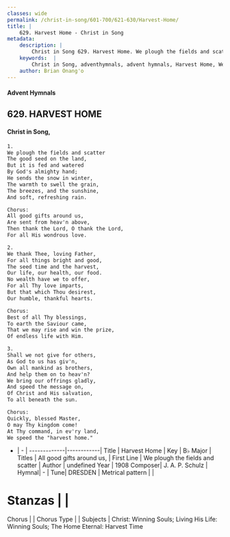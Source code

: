 ```yaml
---
classes: wide
permalink: /christ-in-song/601-700/621-630/Harvest-Home/
title: |
    629. Harvest Home - Christ in Song
metadata:
    description: |
        Christ in Song 629. Harvest Home. We plough the fields and scatter The good seed on the land, But it is fed and watered By God's almighty hand; He sends the snow in winter, The warmth to swell the grain, The breezes, and the sunshine, And soft, refreshing rain. Chorus: All good gifts around us, Are sent from heav'n above, Then thank the Lord, O thank the Lord, For all His wondrous love.
    keywords:  |
        Christ in Song, adventhymnals, advent hymnals, Harvest Home, We plough the fields and scatter. All good gifts around us,
    author: Brian Onang'o
---
```


#### Advent Hymnals
## 629. HARVEST HOME
####  Christ in Song,

```txt
1.
We plough the fields and scatter
The good seed on the land,
But it is fed and watered
By God's almighty hand;
He sends the snow in winter,
The warmth to swell the grain,
The breezes, and the sunshine,
And soft, refreshing rain.

Chorus:
All good gifts around us,
Are sent from heav'n above,
Then thank the Lord, O thank the Lord,
For all His wondrous love.

2.
We thank Thee, loving Father,
For all things bright and good,
The seed time and the harvest,
Our life, our health, our food.
No wealth have we to offer,
For all Thy love imparts,
But that which Thou desirest,
Our humble, thankful hearts.

Chorus:  
Best of all Thy blessings,
To earth the Saviour came,
That we may rise and win the prize,
Of endless life with Him.

3.
Shall we not give for others,
As God to us has giv'n,
Own all mankind as brothers,
And help them on to heav'n?
We bring our offrings gladly,
And speed the message on,
Of Christ and His salvation,
To all beneath the sun.

Chorus:
Quickly, blessed Master, 
O may Thy kingdom come!
At Thy command, in ev'ry land,
We speed the "harvest home."


```

- |   -  |
-------------|------------|
Title | Harvest Home |
Key | B♭ Major |
Titles | All good gifts around us, |
First Line | We plough the fields and scatter |
Author | undefined
Year | 1908
Composer| J. A. P. Schulz |
Hymnal|  - |
Tune| DRESDEN |
Metrical pattern | |
# Stanzas |  |
Chorus |  |
Chorus Type |  |
Subjects | Christ: Winning Souls; Living His Life: Winning Souls; The Home Eternal: Harvest Time<span id='more_topics' style='display:none'>; Special Occasions: The Seasons; Special Selections: Choir or Quartet |
Texts | undefined |
Print Texts | 
Scripture Song |  |
    

